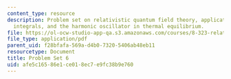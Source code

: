 ```yaml
---
content_type: resource
description: Problem set on relativistic quantum field theory, application of path
  integrals, and the harmonic oscillator in thermal equilibrium.
file: https://ol-ocw-studio-app-qa.s3.amazonaws.com/courses/8-323-relativistic-quantum-field-theory-i-spring-2008/afe5c16586e1ce018ec7e9fc38b9e760_ft1ps06_08_1.pdf
file_type: application/pdf
parent_uid: f28bfafa-569a-d4b0-7320-5406ab48eb11
resourcetype: Document
title: Problem Set 6
uid: afe5c165-86e1-ce01-8ec7-e9fc38b9e760
---
```

